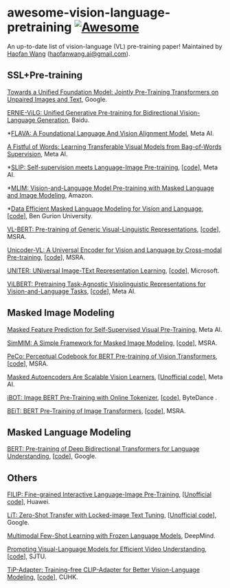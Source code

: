 # awesome-vision-language-pretraining [![Awesome](https://awesome.re/badge.svg)](https://awesome.re)
An up-to-date list of vision-language (VL) pre-training paper! Maintained by [Haofan Wang](https://haofanwang.github.io/) (haofanwang.ai@gmail.com).


## SSL+Pre-training

[Towards a Unified Foundation Model: Jointly Pre-Training Transformers on Unpaired Images and Text](https://arxiv.org/abs/2112.07074), Google.

[ERNIE-ViLG: Unified Generative Pre-training for Bidirectional Vision-Language Generation](https://arxiv.org/abs/2112.15283), Baidu.

*[FLAVA: A Foundational Language And Vision Alignment Model](https://arxiv.org/pdf/2112.04482.pdf), Meta AI.

[A Fistful of Words: Learning Transferable Visual Models from Bag-of-Words Supervision](https://arxiv.org/abs/2112.13884), Meta AI.

*[SLIP: Self-supervision meets Language-Image Pre-training](https://arxiv.org/abs/2112.12750), [[code](https://github.com/facebookresearch/SLIP)], Meta AI.

*[MLIM: Vision-and-Language Model Pre-training with Masked Language and Image Modeling](https://arxiv.org/abs/2109.12178), Amazon.

*[Data Efficient Masked Language Modeling for Vision and Language](https://arxiv.org/abs/2109.02040), [[code](https://github.com/yonatanbitton/data_efficient_masked_language_modeling_for_vision_and_language)], Ben Gurion University.

[VL-BERT: Pre-training of Generic Visual-Linguistic Representations](https://arxiv.org/abs/1908.08530), [[code](https://github.com/jackroos/VL-BERT)], MSRA.

[Unicoder-VL: A Universal Encoder for Vision and Language by Cross-modal Pre-training](https://arxiv.org/pdf/1908.06066.pdf), [[code](https://github.com/microsoft/Unicoder)], MSRA.

[UNITER: UNiversal Image-TExt Representation Learning](https://arxiv.org/abs/1909.11740), [[code](https://github.com/ChenRocks/UNITER)], Microsoft.

[ViLBERT: Pretraining Task-Agnostic Visiolinguistic Representations for Vision-and-Language Tasks](https://arxiv.org/abs/1908.02265), [[code](https://github.com/facebookresearch/vilbert-multi-task)], Meta AI.


## Masked Image Modeling

[Masked Feature Prediction for Self-Supervised Visual Pre-Training](https://arxiv.org/abs/2112.09133), Meta AI.

[SimMIM: A Simple Framework for Masked Image Modeling](https://arxiv.org/abs/2111.09886), [[code](https://github.com/microsoft/SimMIM)], MSRA.

[PeCo: Perceptual Codebook for BERT Pre-training of Vision Transformers](https://arxiv.org/abs/2111.12710), [[code](https://github.com/microsoft/PeCo)], MSRA.

[Masked Autoencoders Are Scalable Vision Learners](https://arxiv.org/pdf/2111.06377.pdf), [[Unofficial code](https://github.com/pengzhiliang/MAE-pytorch)], Meta AI.

[iBOT: Image BERT Pre-Training with Online Tokenizer](https://arxiv.org/abs/2111.07832), [[code](https://github.com/bytedance/ibot)], ByteDance .

[BEiT: BERT Pre-Training of Image Transformers](https://arxiv.org/abs/2106.08254), [[code](https://github.com/microsoft/unilm)], MSRA.

## Masked Language Modeling
[BERT: Pre-training of Deep Bidirectional Transformers for Language Understanding](https://arxiv.org/abs/1810.04805), [[code](https://github.com/google-research/bert)], Google.

## Others

[FILIP: Fine-grained Interactive Language-Image Pre-Training](https://arxiv.org/pdf/2111.07783.pdf), [[Unofficial code](https://github.com/lucidrains/x-clip)], Huawei.

[LiT: Zero-Shot Transfer with Locked-image Text Tuning](https://arxiv.org/abs/2111.07991), [[Unofficial code](https://github.com/lucidrains/x-clip)], Google.

[Multimodal Few-Shot Learning with Frozen Language Models](https://proceedings.neurips.cc/paper/2021/file/01b7575c38dac42f3cfb7d500438b875-Paper.pdf), DeepMind.

[Prompting Visual-Language Models for Efficient Video Understanding](https://arxiv.org/pdf/2112.04478.pdf), [[code](https://github.com/ju-chen/Efficient-Prompt)], SJTU.

[TiP-Adapter: Training-free CLIP-Adapter for Better Vision-Language Modeling](https://arxiv.org/abs/2111.03930), [[code](https://github.com/gaopengcuhk/Tip-Adapter)], CUHK.
